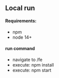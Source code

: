 ## Local run

#### Requirements:

* npm
* node 14+

#### run command

* navigate to <project root>/fe
* execute: npm install
* execute: npm start
